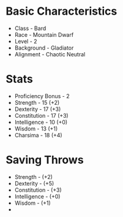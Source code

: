 # Basic Characteristics
- Class - Bard
- Race - Mountain Dwarf
- Level - 2
- Background - Gladiator
- Alignment - Chaotic Neutral
# Stats
- Proficiency Bonus - 2
- Strength - 15 (+2)
- Dexterity - 17 (+3)
- Constitution - 17 (+3)
- Intelligence - 10 (+0)
- Wisdom - 13 (+1)
- Charsima - 18 (+4)
# Saving Throws
- Strength - (+2)
- Dexterity - (+5)
- Constitution - (+3)
- Intelligence - (+0)
- Wisdom - (+1)
- 